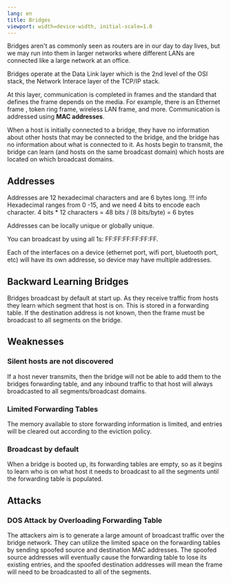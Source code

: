 ```yaml
---
lang: en
title: Bridges
viewport: width=device-width, initial-scale=1.0
---
```

Bridges aren't as commonly seen as routers are in our day to day lives, but we
may run into them in larger networks where different LANs are connected like 
a large network at an office. 

Bridges operate at the Data Link layer which is the 2nd level of the OSI stack, 
the Network Interace layer of the TCP/IP stack.

At this layer, communication is completed in frames and the standard that 
defines the frame depends on the media. For example, there is an Ethernet frame
, token ring frame, wireless LAN frame, and more. Communication is addressed
using **MAC addresses**. 

When a host is initially connected to a bridge, they have no information 
about other hosts that may be connected to the bridge, and the bridge has no
information about what is connected to it. As hosts begin to transmit, the 
bridge can learn (and hosts on the same broadcast domain) which hosts are 
located on which broadcast domains. 

## Addresses
Addresses are 12 hexadecimal characters and are 6 bytes long. 
!!! info
    Hexadecimal ranges from 0 -15, and we need 4 bits to encode each character. 
    4 bits * 12 characters = 48 bits / (8 bits/byte) = 6 bytes

Addresses can be locally unique or globally unique.

You can broadcast by using all 1s: FF:FF:FF:FF:FF:FF. 

Each of the interfaces on a device (ethernet port, wifi port, bluetooth port, 
etc) will have its own addresse, so device may have multiple addresses. 

## Backward Learning Bridges
Bridges broadcast by default at start up. As they receive traffic from hosts
they learn which segment that host is on. This is stored in a forwarding table. 
If the destination address is not known, then the frame must be broadcast to
all segments on the bridge.

## Weaknesses
### Silent hosts are not discovered
If a host never transmits, then the bridge will not be able to add them to
the bridges forwarding table, and any inbound traffic to that host will always
broadcasted to all segments/broadcast domains.

### Limited Forwarding Tables
The memory available to store forwarding information is limited, and entries 
will be cleared out according to the eviction policy.

### Broadcast by default
When a bridge is booted up, its forwarding tables are empty, so as it begins
to learn who is on what host it needs to broadcast to all the segments until
the forwarding table is populated. 

## Attacks
### DOS Attack by Overloading Forwarding Table
The attackers aim is to generate a large amount of broadcast traffic over the
bridge network. They can utilize the limited space on the forwarding tables by
sending spoofed source and destination MAC addresses. The spoofed source 
addresses will eventually cause the forwarding table to lose its existing 
entries, and the spoofed destination addresses will mean the frame will need
to be broadcasted to all of the segments.